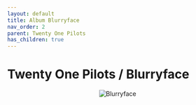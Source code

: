 ```yaml
---
layout: default
title: Album Blurryface  
nav_order: 2   
parent: Twenty One Pilots  
has_children: true 
---  
```


Twenty One Pilots / Blurryface
==========================

<p align="center">
<img alt="Blurryface" src="https://github.com/januarythirtyfirst/TranslateSongs/blob/main/img/coverBlurryface.jpg?raw=true"> 
</p>
